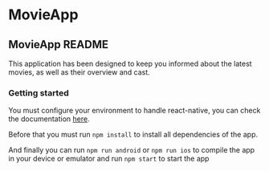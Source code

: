 # MovieApp

## MovieApp README

This application has been designed to keep you informed about the latest movies, as well as their overview and cast.

### Getting started

You must configure your environment to handle react-native, you can check the documentation [here](https://reactnative.dev/docs/environment-setup).

Before that you must run `npm install` to install all dependencies of the app.

And finally you can run `npm run android` or `npm run ios` to compile the app in your device or emulator and run `npm start` to start the app
